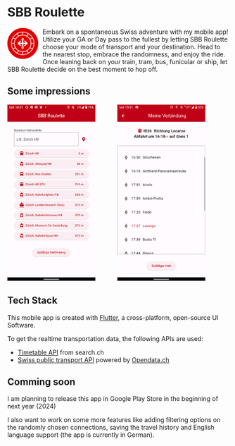 # SBB Roulette

<img align="left" width="70" height="70" src="assets/sbb_roulette_circle.png" style="margin-right:10px;">

Embark on a spontaneous Swiss adventure with my mobile app! Utilize your GA or Day pass to the fullest by letting SBB Roulette choose your mode of transport and your destination. 
Head to the nearest stop, embrace the randomness, and enjoy the ride. Once leaning back on your train, tram, bus, funicular or ship, let SBB Roulette decide on the best moment to hop off. 

## Some impressions

<img align="left" width="200" src="assets/screenshot_1.png" style="margin-right:50px;">

<img width="200" src="assets/screenshot_2.png" style="margin-right:10px;">

## Tech Stack

This mobile app is created with [Flutter](https://flutter.dev/), a cross-platform, open-source UI Software.

To get the realtime transportation data, the following APIs are used:

* [Timetable API](https://search.ch/timetable/api/help) from search.ch
* [Swiss public transport API](http://transport.opendata.ch/) powered by [Opendata.ch](https://opendata.ch/)

## Comming soon

I am planning to release this app in Google Play Store in the beginning of next year (2024)

I also want to work on some more features like adding filtering options on the randomly chosen connections, saving the travel history and English language support (the app is currently in German).
